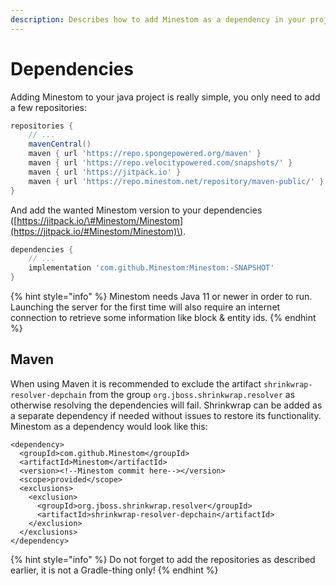 ```yaml
---
description: Describes how to add Minestom as a dependency in your project.
---
```


# Dependencies

Adding Minestom to your java project is really simple, you only need to add a few repositories:

```groovy
repositories {
    // ...
    mavenCentral()
    maven { url 'https://repo.spongepowered.org/maven' }
    maven { url 'https://repo.velocitypowered.com/snapshots/' }
    maven { url 'https://jitpack.io' }
    maven { url 'https://repo.minestom.net/repository/maven-public/' }
}
```

And add the wanted Minestom version to your dependencies \([https://jitpack.io/\#Minestom/Minestom](https://jitpack.io/#Minestom/Minestom)\).

```groovy
dependencies {
    // ...
    implementation 'com.github.Minestom:Minestom:-SNAPSHOT'
}
```

{% hint style="info" %}
Minestom needs Java 11 or newer in order to run. Launching the server for the first time will also require an internet connection to retrieve some information like block & entity ids.
{% endhint %}

## Maven

When using Maven it is recommended to exclude the artifact `shrinkwrap-resolver-depchain` from the group `org.jboss.shrinkwrap.resolver` as otherwise resolving the dependencies will fail. Shrinkwrap can be added as a separate dependency if needed without issues to restore its functionality. Minestom as a dependency would look like this:

```markup
<dependency>
  <groupId>com.github.Minestom</groupId>
  <artifactId>Minestom</artifactId>
  <version><!--Minestom commit here--></version>
  <scope>provided</scope>
  <exclusions>
    <exclusion>
      <groupId>org.jboss.shrinkwrap.resolver</groupId>
      <artifactId>shrinkwrap-resolver-depchain</artifactId>
    </exclusion>
  </exclusions>
</dependency>
```

{% hint style="info" %}
Do not forget to add the repositories as described earlier, it is not a Gradle-thing only!
{% endhint %}

